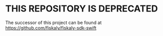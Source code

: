 # THIS REPOSITORY IS DEPRECATED

The successor of this project can be found at https://github.com/fiskaly/fiskaly-sdk-swift
